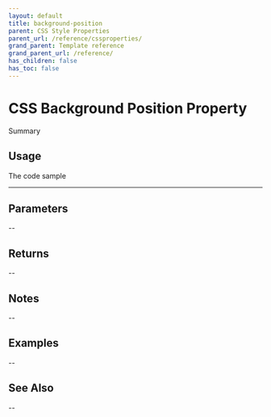 ```yaml
---
layout: default
title: background-position
parent: CSS Style Properties
parent_url: /reference/cssproperties/
grand_parent: Template reference
grand_parent_url: /reference/
has_children: false
has_toc: false
---
```


# CSS Background Position Property

Summary

## Usage

 The code sample

---

## Parameters

--

## Returns 

--

## Notes


-- 

## Examples


--


## See Also


--

